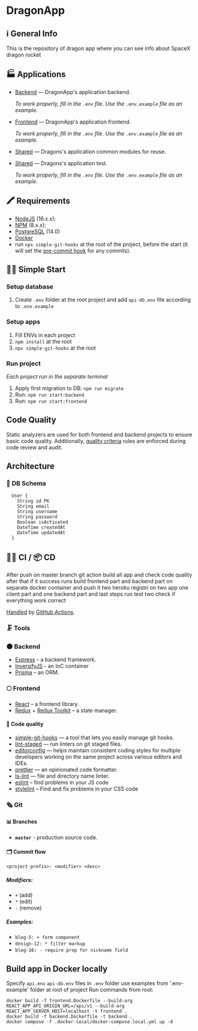 # DragonApp

## ℹ️ General Info

This is the repository of dragon app where you can see info about SpaceX dragon rocket

## 🏭 Applications

- [Backend](./backend) — DragonApp's application backend.

  _To work properly, fill in the `.env` file. Use the `.env.example` file as an example._

- [Frontend](./frontend) — DragonApp's application frontend.

  _To work properly, fill in the `.env` file. Use the `.env.example` file as an example._

- [Shared](./shared) — Dragons's application common modules for reuse.

- [Shared](./tests) — Dragons's application test.

  _To work properly, fill in the `.env` file. Use the `.env.example` file as an example._

## 🖍 Requirements

- [NodeJS](https://nodejs.org/en/) (16.x.x);
- [NPM](https://www.npmjs.com/) (8.x.x);
- [PostgreSQL](https://www.postgresql.org/) (14.0)
- [Docker](https://www.docker.com)
- run `npx simple-git-hooks` at the root of the project, before the start (it will set the [pre-commit hook](https://www.npmjs.com/package/simple-git-hooks) for any commits).

## 🏃‍♂️ Simple Start

### Setup database

1. Create `.env` folder at the root project and add `api-db.env` file according to `.env.example`

### Setup apps

1. Fill ENVs in each project
2. `npm install` at the root
3. `npx simple-git-hooks` at the root

### Run project

_Each project run in the separate terminal_

1. Apply first migration to DB: `npm run migrate`
2. Run: `npm run start:backend`
3. Run: `npm run start:frontend`

## Code Quality

Static analyzers are used for both frontend and backend projects to ensure basic code quality. Additionally, [quality criteria](https://github.com/BinaryStudioAcademy/quality-criteria/blob/production/source/javascript.md) rules are enforced during code review and audit.

## Architecture

### 💽 DB Schema

```
  User {
    String id PK
    String email
    String username
    String password
    Boolean isActivated
    DateTime createdAt
    DateTime updatedAt
  }
```

## 🧑‍💻 CI / 📦 CD

After push on master branch git action build all app and check code quality after that if it success 
runs build frontend part and backend part on separate docker container and push it two heroku registri 
on two app one client part and one backend part and last steps run test two check if everything work correct

[Handled](.github/workflows/docker-image.yml) by [GitHub Actions](https://docs.github.com/en/actions).

### 🗜 Tools

### 🌑 Backend

- [Express](https://expressjs.com/) – a backend framework.
- [InversifyJS](https://inversify.io) - an IoC container
- [Prisma](https://www.prisma.io/) – an ORM.

### 🌕 Frontend

- [React](https://reactjs.org/) – a frontend library.
- [Redux](https://redux.js.org/) + [Redux Toolkit](https://redux-toolkit.js.org/) – a state manager.

#### 🥊 Code quality

- [simple-git-hooks](https://www.npmjs.com/package/simple-git-hooks) — a tool that lets you easily manage git hooks.
- [lint-staged](https://www.npmjs.com/package/lint-staged) — run linters on git staged files.
- [editorconfig](https://editorconfig.org/) — helps maintain consistent coding styles for multiple developers working on the same project across various editors and IDEs.
- [prettier](https://prettier.io/) — an opinionated code formatter.
- [ls-lint](https://ls-lint.org/) — file and directory name linter.
- [eslint](https://eslint.org/) – find problems in your JS code
- [stylelint](https://stylelint.io/) – Find and fix problems in your CSS code

### 🗞 Git

#### 📊 Branches

- **`master`** - production source code.

#### 🗂 Commit flow

```
<project-prefix>: <modifier> <desc>
```

##### Modifiers:

- `+` (add)
- `*` (edit)
- `-` (remove)

##### Examples:

- `blog-5: + form component`
- `design-12: * filter markup`
- `blog-16: - require prop for nickname field`

## Build app in Docker locally

Specify `api.env` `api-db.env` files in `.env` folder use examples from '.env-example' folder at root of project
Run commands from root:

```
docker build -f frontend.Dockerfile --build-arg REACT_APP_API_ORIGIN_URL=/api/v1 --build-arg REACT_APP_SERVER_HOST=localhost -t frontend .
docker build -f backend.Dockerfile -t backend .
docker compose -f .docker-local/docker-compose.local.yml up -d
```

## 


